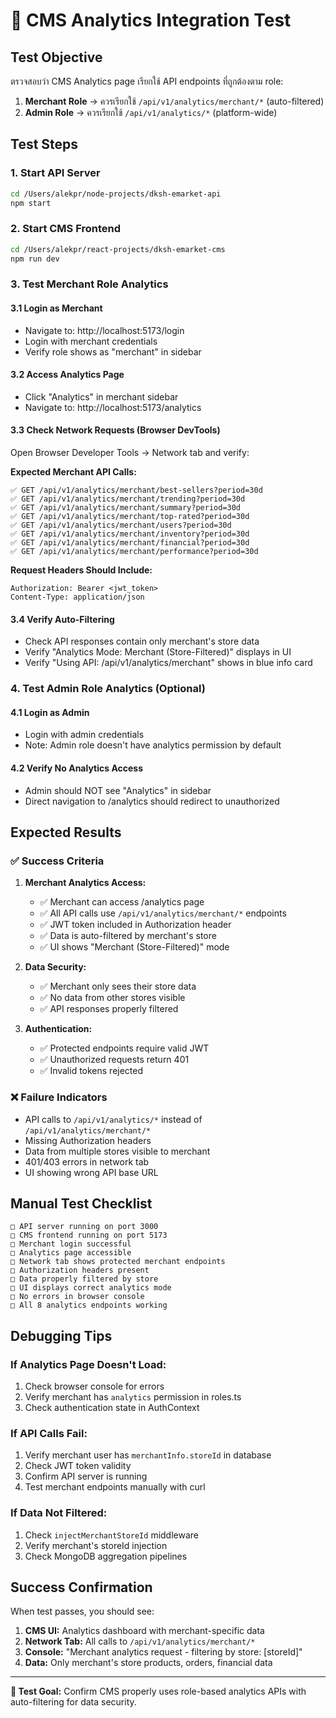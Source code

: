 # 🧪 CMS Analytics Integration Test

## Test Objective
ตรวจสอบว่า CMS Analytics page เรียกใช้ API endpoints ที่ถูกต้องตาม role:

1. **Merchant Role** → ควรเรียกใช้ `/api/v1/analytics/merchant/*` (auto-filtered)
2. **Admin Role** → ควรเรียกใช้ `/api/v1/analytics/*` (platform-wide)

## Test Steps

### 1. Start API Server
```bash
cd /Users/alekpr/node-projects/dksh-emarket-api
npm start
```

### 2. Start CMS Frontend
```bash
cd /Users/alekpr/react-projects/dksh-emarket-cms
npm run dev
```

### 3. Test Merchant Role Analytics

#### 3.1 Login as Merchant
- Navigate to: http://localhost:5173/login
- Login with merchant credentials
- Verify role shows as "merchant" in sidebar

#### 3.2 Access Analytics Page
- Click "Analytics" in merchant sidebar
- Navigate to: http://localhost:5173/analytics

#### 3.3 Check Network Requests (Browser DevTools)
Open Browser Developer Tools → Network tab and verify:

**Expected Merchant API Calls:**
```
✅ GET /api/v1/analytics/merchant/best-sellers?period=30d
✅ GET /api/v1/analytics/merchant/trending?period=30d
✅ GET /api/v1/analytics/merchant/summary?period=30d
✅ GET /api/v1/analytics/merchant/top-rated?period=30d
✅ GET /api/v1/analytics/merchant/users?period=30d
✅ GET /api/v1/analytics/merchant/inventory?period=30d
✅ GET /api/v1/analytics/merchant/financial?period=30d
✅ GET /api/v1/analytics/merchant/performance?period=30d
```

**Request Headers Should Include:**
```
Authorization: Bearer <jwt_token>
Content-Type: application/json
```

#### 3.4 Verify Auto-Filtering
- Check API responses contain only merchant's store data
- Verify "Analytics Mode: Merchant (Store-Filtered)" displays in UI
- Verify "Using API: /api/v1/analytics/merchant" shows in blue info card

### 4. Test Admin Role Analytics (Optional)

#### 4.1 Login as Admin
- Login with admin credentials
- Note: Admin role doesn't have analytics permission by default

#### 4.2 Verify No Analytics Access
- Admin should NOT see "Analytics" in sidebar
- Direct navigation to /analytics should redirect to unauthorized

## Expected Results

### ✅ Success Criteria
1. **Merchant Analytics Access:**
   - ✅ Merchant can access /analytics page
   - ✅ All API calls use `/api/v1/analytics/merchant/*` endpoints
   - ✅ JWT token included in Authorization header
   - ✅ Data is auto-filtered by merchant's store
   - ✅ UI shows "Merchant (Store-Filtered)" mode

2. **Data Security:**
   - ✅ Merchant only sees their store data
   - ✅ No data from other stores visible
   - ✅ API responses properly filtered

3. **Authentication:**
   - ✅ Protected endpoints require valid JWT
   - ✅ Unauthorized requests return 401
   - ✅ Invalid tokens rejected

### ❌ Failure Indicators
- API calls to `/api/v1/analytics/*` instead of `/api/v1/analytics/merchant/*`
- Missing Authorization headers
- Data from multiple stores visible to merchant
- 401/403 errors in network tab
- UI showing wrong API base URL

## Manual Test Checklist

```
□ API server running on port 3000
□ CMS frontend running on port 5173
□ Merchant login successful
□ Analytics page accessible
□ Network tab shows protected merchant endpoints
□ Authorization headers present
□ Data properly filtered by store
□ UI displays correct analytics mode
□ No errors in browser console
□ All 8 analytics endpoints working
```

## Debugging Tips

### If Analytics Page Doesn't Load:
1. Check browser console for errors
2. Verify merchant has `analytics` permission in roles.ts
3. Check authentication state in AuthContext

### If API Calls Fail:
1. Verify merchant user has `merchantInfo.storeId` in database
2. Check JWT token validity
3. Confirm API server is running
4. Test merchant endpoints manually with curl

### If Data Not Filtered:
1. Check `injectMerchantStoreId` middleware
2. Verify merchant's storeId injection
3. Check MongoDB aggregation pipelines

## Success Confirmation

When test passes, you should see:
1. **CMS UI:** Analytics dashboard with merchant-specific data
2. **Network Tab:** All calls to `/api/v1/analytics/merchant/*`
3. **Console:** "Merchant analytics request - filtering by store: [storeId]"
4. **Data:** Only merchant's store products, orders, financial data

---

**🎯 Test Goal:** Confirm CMS properly uses role-based analytics APIs with auto-filtering for data security.
